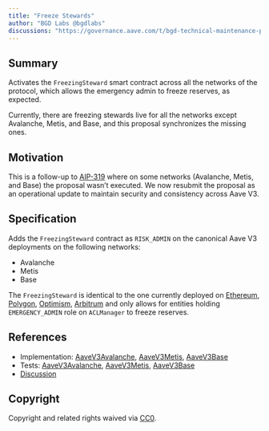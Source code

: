 ```yaml
---
title: "Freeze Stewards"
author: "BGD Labs @bgdlabs"
discussions: "https://governance.aave.com/t/bgd-technical-maintenance-proposals/15274"
---
```


## Summary

Activates the `FreezingSteward` smart contract across all the networks of the protocol, which allows the emergency admin to freeze reserves, as expected.

Currently, there are freezing stewards live for all the networks except Avalanche, Metis, and Base, and this proposal synchronizes the missing ones.

## Motivation

This is a follow-up to [AIP-319](https://app.aave.com/governance/proposal/319/) where on some networks (Avalanche, Metis, and Base) the proposal wasn’t executed. We now resubmit the proposal as an operational update to maintain security and consistency across Aave V3.

## Specification

Adds the `FreezingSteward` contract as `RISK_ADMIN` on the canonical Aave V3 deployments on the following networks:
- Avalanche
- Metis
- Base

The `FreezingSteward` is identical to the one currently deployed on [Ethereum](https://etherscan.io/address/0x2eE68ACb6A1319de1b49DC139894644E424fefD6#code), [Polygon](https://polygonscan.com/address/0xa7b40ed4dfAC9255EA9Dd218A3874f380D9FbBEB), [Optimism](https://optimistic.etherscan.io/address/0x3829943c53F2d00e20B58475aF19716724bF90Ba), [Arbitrum](https://arbiscan.io/address/0xe59470b3be3293534603487e00a44c72f2cd466d) and only allows for entities holding `EMERGENCY_ADMIN` role on `ACLManager` to freeze reserves.

## References

- Implementation: [AaveV3Avalanche](https://github.com/bgd-labs/aave-proposals/blob/eb3b1855f4d9e40d9a84bba5ee45b1c449f219ec/src/20230907_AaveV3_Multi_FreezeStewards/AaveV3_Avalanche_FreezeStewards_20230907.sol), [AaveV3Metis](https://github.com/bgd-labs/aave-proposals/blob/eb3b1855f4d9e40d9a84bba5ee45b1c449f219ec/src/20230907_AaveV3_Multi_FreezeStewards/AaveV3_Metis_FreezeStewards_20230907.sol), [AaveV3Base](https://github.com/bgd-labs/aave-proposals/blob/eb3b1855f4d9e40d9a84bba5ee45b1c449f219ec/src/20230907_AaveV3_Multi_FreezeStewards/AaveV3_Base_FreezeStewards_20230907.sol)
- Tests: [AaveV3Avalanche](https://github.com/bgd-labs/aave-proposals/blob/eb3b1855f4d9e40d9a84bba5ee45b1c449f219ec/src/20230907_AaveV3_Multi_FreezeStewards/AaveV3_Avalanche_FreezeStewards_20230907.t.sol), [AaveV3Metis](https://github.com/bgd-labs/aave-proposals/blob/eb3b1855f4d9e40d9a84bba5ee45b1c449f219ec/src/20230907_AaveV3_Multi_FreezeStewards/AaveV3_Metis_FreezeStewards_20230907.t.sol), [AaveV3Base](https://github.com/bgd-labs/aave-proposals/blob/eb3b1855f4d9e40d9a84bba5ee45b1c449f219ec/src/20230907_AaveV3_Multi_FreezeStewards/AaveV3_Base_FreezeStewards_20230907.t.sol)
- [Discussion](https://governance.aave.com/t/bgd-technical-maintenance-proposals/15274)

## Copyright

Copyright and related rights waived via [CC0](https://creativecommons.org/publicdomain/zero/1.0/).
